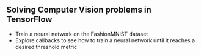 
## Solving Computer Vision problems in TensorFlow

- Train a neural network on the FashionMNIST dataset
- Explore callbacks to see how to train a neural network until it reaches a desired threshold metric

